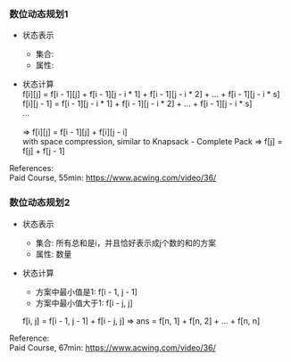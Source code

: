 ### 数位动态规划1

* 状态表示
    * 集合:
    * 属性:

* 状态计算 <br/>
  f[i][j] = f[i - 1][j] + f[i - 1][j - i * 1] + f[i - 1][j - i * 2] + ... + f[i - 1][j - i * s] <br/>
  f[i][j - 1] = f[i - 1][j - i * 1] + f[i - 1][j - i * 2] + ... + f[i - 1][j - i * s] <br/>
  ... <br/><br/>
  => f[i][j] = f[i - 1][j] + f[i][j - i] <br/>
  with space compression, similar to Knapsack - Complete Pack => f[j] = f[j] + f[j - 1]

References: <br/>
Paid Course, 55min: https://www.acwing.com/video/36/

### 数位动态规划2

* 状态表示
    * 集合: 所有总和是i，并且恰好表示成j个数的和的方案
    * 属性: 数量

* 状态计算 <br/>
    * 方案中最小值是1: f[i - 1, j - 1]
    * 方案中最小值大于1: f[i - j, j]

  f[i, j] = f[i - 1, j - 1] + f[i - j, j]
  => ans = f[n, 1] + f[n, 2] + ... + f[n, n]

Reference: <br/>
Paid Course, 67min: https://www.acwing.com/video/36/